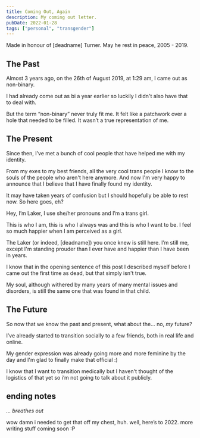 ```yaml
---
title: Coming Out, Again
description: My coming out letter.
pubDate: 2022-01-28
tags: ["personal", "transgender"]
---
```


Made in honour of [deadname] Turner. May he rest in peace, 2005 - 2019.
## The Past
Almost 3 years ago, on the 26th of August 2019, at 1:29 am, I came out as non-binary.

I had already come out as bi a year earlier so luckily I didn't also have that to deal with.

But the term “non-binary” never truly fit me. It felt like a patchwork over a hole that needed to be filled. It wasn’t a true representation of me.

## The Present
Since then, I’ve met a bunch of cool people that have helped me with my identity.

From my exes to my best friends, all the very cool trans people I know to the souls of the people who aren't here anymore. And now I'm very happy to announce that I believe that I have finally found my identity.

It may have taken years of confusion but I should hopefully be able to rest now. So here goes, eh?

Hey, I’m Laker, I use she/her pronouns and I’m a trans girl.

This is who I am, this is who I always was and this is who I want to be. I feel so much happier when I am perceived as a girl.

The Laker (or indeed, [deadname]) you once knew is still here. I’m still me, except I'm standing prouder than I ever have and happier than I have been in years.

I know that in the opening sentence of this post I described myself before I came out the first time as dead, but that simply isn't true.

My soul, although withered by many years of many mental issues and disorders, is still the same one that was found in that child.

## The Future
So now that we know the past and present, what about the… no, *my* future?

I’ve already started to transition socially to a few friends, both in real life and online.

My gender expression was already going more and more feminine by the day and I'm glad to finally make that official :)

I know that I want to transition medically but I haven't thought of the logistics of that yet so i’m not going to talk about it publicly.

## ending notes
*… breathes out*

wow damn i needed to get that off my chest, huh. well, here’s to 2022. more writing stuff coming soon :P
